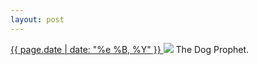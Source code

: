 ```yaml
---
layout: post
---
```


<p>
  <a href="/276">
    <time>{{ page.date | date: "%e %B, %Y" }}</time>
  </a>
  <a href="/276"><img src="{{ site.assets_url }}/276.jpg"/></a>
  <span>The Dog Prophet.</span>
</p>
